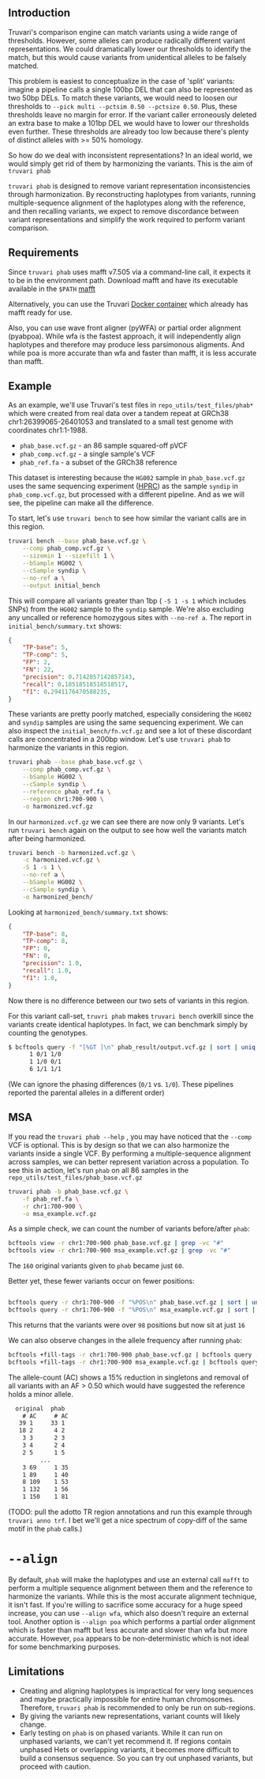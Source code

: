Introduction
------------

Truvari's comparison engine can match variants using a wide range of thresholds. However, some alleles can produce radically different variant representations. We could dramatically lower our thresholds to identify the match, but this would cause variants from unidentical alleles to be falsely matched. 

This problem is easiest to conceptualize in the case of 'split' variants: imagine a pipeline calls a single 100bp DEL that can also be represented as two 50bp DELs. To match these variants, we would need to loosen our thresholds to `--pick multi --pctsim 0.50 --pctsize 0.50`. Plus, these thresholds leave no margin for error. If the variant caller erroneously deleted an extra base to make a 101bp DEL we would have to lower our thresholds even further. These thresholds are already too low because there's plenty of distinct alleles with >= 50% homology.

So how do we deal with inconsistent representations? In an ideal world, we would simply get rid of them by harmonizing the variants. This is the aim of `truvari phab` 

`truvari phab` is designed to remove variant representation inconsistencies through harmonization. By reconstructing haplotypes from variants, running multiple-sequence alignment of the haplotypes along with the reference, and then recalling variants, we expect to remove discordance between variant representations and simplify the work required to perform variant comparison.

Requirements
------------
Since `truvari phab` uses mafft v7.505 via a command-line call, it expects it to be in the environment path. Download mafft and have its executable available in the `$PATH` [mafft](https://mafft.cbrc.jp/alignment/software/)

Alternatively, you can use the Truvari [Docker container](Development#docker) which already has mafft ready for use.

Also, you can use wave front aligner (pyWFA) or partial order alignment (pyabpoa). While wfa is the fastest approach, it will independently align haplotypes and therefore may produce less parsimonous aligments. And while poa is more accurate than wfa and faster than mafft, it is less accurate than mafft.

Example
-------
As an example, we'll use Truvari's test files in `repo_utils/test_files/phab*` which were created from real data over a tandem repeat at GRCh38 chr1:26399065-26401053 and translated to a small test genome with coordinates chr1:1-1988.

* `phab_base.vcf.gz` - an 86 sample squared-off pVCF
* `phab_comp.vcf.gz` - a single sample's VCF
* `phab_ref.fa` - a subset of the GRCh38 reference

This dataset is interesting because the `HG002` sample in `phab_base.vcf.gz` uses the same sequencing experiment ([HPRC](https://github.com/human-pangenomics/HPP_Year1_Assemblies)) as the sample `syndip` in `phab_comp.vcf.gz`, but processed with a different pipeline. And as we will see, the pipeline can make all the difference.

To start, let's use `truvari bench` to see how similar the variant calls are in this region.
```bash
truvari bench --base phab_base.vcf.gz \
	--comp phab_comp.vcf.gz \
	--sizemin 1 --sizefilt 1 \
	--bSample HG002 \
	--cSample syndip \
	--no-ref a \
	--output initial_bench
```
This will compare all variants greater than 1bp ( `-S 1 -s 1` which includes SNPs) from the `HG002` sample to the `syndip` sample. We're also excluding any uncalled or reference homozygous sites with `--no-ref a`. The report in `initial_bench/summary.txt` shows:
```json
{
    "TP-base": 5,
    "TP-comp": 5,
    "FP": 2,
    "FN": 22,
    "precision": 0.7142857142857143,
    "recall": 0.18518518518518517,
    "f1": 0.2941176470588235,
}
```

These variants are pretty poorly matched, especially considering the `HG002` and `syndip` samples are using the same sequencing experiment. We can also inspect the `initial_bench/fn.vcf.gz` and see a lot of these discordant calls are concentrated in a 200bp window. Let's use `truvari phab` to harmonize the variants in this region.
```bash
truvari phab --base phab_base.vcf.gz \
	--comp phab_comp.vcf.gz \
	--bSample HG002 \
	--cSample syndip \
	--reference phab_ref.fa \
	--region chr1:700-900 \
	-o harmonized.vcf.gz
```

In our `harmonized.vcf.gz` we can see there are now only 9 variants. Let's run `truvari bench` again on the output to see how well the variants match after being harmonized.

```bash
truvari bench -b harmonized.vcf.gz \
	-c harmonized.vcf.gz \
	-S 1 -s 1 \
	--no-ref a \
	--bSample HG002 \
	--cSample syndip \
	-o harmonized_bench/
```
Looking at `harmonized_bench/summary.txt` shows:
```json
{
    "TP-base": 8,
    "TP-comp": 8,
    "FP": 0,
    "FN": 0,
    "precision": 1.0,
    "recall": 1.0,
    "f1": 1.0,
}
```
Now there is no difference between our two sets of variants in this region.

For this variant call-set, `truvri phab` makes `truvari bench` overkill since the variants create identical haplotypes. In fact, we can benchmark simply by counting the genotypes.
```bash
$ bcftools query -f "[%GT ]\n" phab_result/output.vcf.gz | sort | uniq -c
      1 0/1 1/0
      1 1/0 0/1
      6 1/1 1/1
```
(We can ignore the phasing differences (`0/1` vs. `1/0`). These pipelines reported the parental alleles in a different order)

MSA
---

If you read the `truvari phab --help` , you may have noticed that the `--comp` VCF is optional. This is by design so that we can also harmonize the variants inside a single VCF. By performing a multiple-sequence alignment across samples, we can better represent variation across a population. To see this in action, let's run `phab` on all 86 samples in the `repo_utils/test_files/phab_base.vcf.gz`
```bash
truvari phab -b phab_base.vcf.gz \
	-f phab_ref.fa \
	-r chr1:700-900 \
	-o msa_example.vcf.gz
```

As a simple check, we can count the number of variants before/after `phab`:
```bash
bcftools view -r chr1:700-900 phab_base.vcf.gz | grep -vc "#"
bcftools view -r chr1:700-900 msa_example.vcf.gz | grep -vc "#"
```
The `160` original variants given to `phab` became just `60`.

Better yet, these fewer variants occur on fewer positions:
```bash

bcftools query -r chr1:700-900 -f "%POS\n" phab_base.vcf.gz | sort | uniq | wc -l
bcftools query -r chr1:700-900 -f "%POS\n" msa_example.vcf.gz | sort | uniq | wc -l
```
This returns that the variants were over `98` positions but now sit at just `16`

We can also observe changes in the allele frequency after running `phab`:
```bash
bcftools +fill-tags -r chr1:700-900 phab_base.vcf.gz | bcftools query -f "%AC\n" | sort -n | uniq -c
bcftools +fill-tags -r chr1:700-900 msa_example.vcf.gz | bcftools query -f "%AC\n" | sort -n | uniq -c
```
The allele-count (AC) shows a 15% reduction in singletons and removal of all variants with an AF > 0.50 which would have suggested the reference holds a minor allele.
```txt
  original  phab
    # AC     # AC
   39 1     33 1
   18 2      4 2
    3 3      2 3
    3 4      2 4
    2 5      1 5
         ...
    3 69     1 35
    1 89     1 40
    8 109    1 53
    1 132    1 56
    1 150    1 81
```

(TODO: pull the adotto TR region annotations and run this example through `truvari anno trf`. I bet we'll get a nice spectrum of copy-diff of the same motif in the `phab` calls.)

`--align`
=========
By default, `phab` will make the haplotypes and use an external call `mafft` to perform a multiple sequence alignment between them and the reference to harmonize the variants. While this is the most accurate alignment technique, it isn't fast. If you're willing to sacrifice some accuracy for a huge speed increase, you can use `--align wfa`, which also doesn't require an external tool. Another option is `--align poa` which performs a partial order alignment which is faster than mafft but less accurate and slower than wfa but more accurate. However, `poa` appears to be non-deterministic which is not ideal for some benchmarking purposes.

Limitations
-----------
* Creating and aligning haplotypes is impractical for very long sequences and maybe practically impossible for entire human chromosomes. Therefore, `truvari phab` is recommended to only be run on sub-regions.
* By giving the variants new representations, variant counts will likely change. 
* Early testing on `phab` is on phased variants. While it can run on unphased variants, we can't yet recommend it. If regions contain unphased Hets or overlapping variants, it becomes more difficult to build a consensus sequence. So you can try out unphased variants, but proceed with caution.

